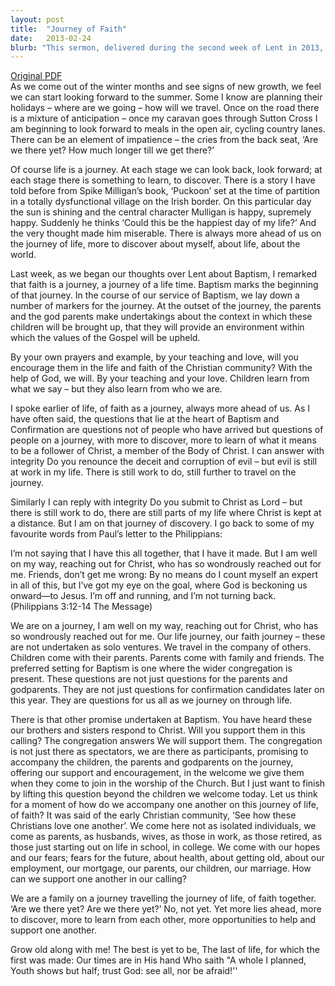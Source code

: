 ```yaml
---
layout: post
title:  "Journey of Faith"
date:   2013-02-24
blurb: "This sermon, delivered during the second week of Lent in 2013, explores the concept of life and faith as a journey. It emphasizes the importance of the promises made during Baptism and how these set the stage for a lifelong journey of discovery and growth in faith. The sermon also highlights the communal aspect of this journey, urging the congregation to support and accompany each other."
---
```

[Original PDF](/assets/pdf/lent22013.pdf)    
As we come out of the winter months and see signs of new growth, we feel we can start looking forward to the summer. Some I know are planning their holidays – where are we going – how will we travel. Once on the road there is a mixture of anticipation – once my caravan goes through Sutton Cross I am beginning to look forward to meals in the open air, cycling country lanes. There can be an element of impatience – the cries from the back seat, ‘Are we there yet? How much longer till we get there?’

Of course life is a journey. At each stage we can look back, look forward; at each stage there is something to learn, to discover. There is a story I have told before from Spike Milligan’s book, ‘Puckoon’ set at the time of partition in a totally dysfunctional village on the Irish border. On this particular day the sun is shining and the central character Mulligan is happy, supremely happy. Suddenly he thinks ‘Could this be the happiest day of my life?’ And the very thought made him miserable. There is always more ahead of us on the journey of life, more to discover about myself, about life, about the world.

Last week, as we began our thoughts over Lent about Baptism, I remarked that faith is a journey, a journey of a life time. Baptism marks the beginning of that journey. In the course of our service of Baptism, we lay down a number of markers for the journey. At the outset of the journey, the parents and the god parents make undertakings about the context in which these children will be brought up, that they will provide an environment within which the values of the Gospel will be upheld.

By your own prayers and example, by your teaching and love, will you encourage them in the life and faith of the Christian community? With the help of God, we will. By your teaching and your love. Children learn from what we say – but they also learn from who we are.

I spoke earlier of life, of faith as a journey, always more ahead of us. As I have often said, the questions that lie at the heart of Baptism and Confirmation are questions not of people who have arrived but questions of people on a journey, with more to discover, more to learn of what it means to be a follower of Christ, a member of the Body of Christ. I can answer with integrity Do you renounce the deceit and corruption of evil – but evil is still at work in my life. There is still work to do, still further to travel on the journey.

Similarly I can reply with integrity Do you submit to Christ as Lord – but there is still work to do, there are still parts of my life where Christ is kept at a distance. But I am on that journey of discovery. I go back to some of my favourite words from Paul’s letter to the Philippians:

I’m not saying that I have this all together, that I have it made. But I am well on my way, reaching out for Christ, who has so wondrously reached out for me. Friends, don’t get me wrong: By no means do I count myself an expert in all of this, but I’ve got my eye on the goal, where God is beckoning us onward—to Jesus. I’m off and running, and I’m not turning back. (Philippians 3:12-14 The Message)

We are on a journey, I am well on my way, reaching out for Christ, who has so wondrously reached out for me. Our life journey, our faith journey – these are not undertaken as solo ventures. We travel in the company of others. Children come with their parents. Parents come with family and friends. The preferred setting for Baptism is one where the wider congregation is present. These questions are not just questions for the parents and godparents. They are not just questions for confirmation candidates later on this year. They are questions for us all as we journey on through life.

There is that other promise undertaken at Baptism. You have heard these our brothers and sisters respond to Christ. Will you support them in this calling? The congregation answers We will support them. The congregation is not just there as spectators, we are there as participants, promising to accompany the children, the parents and godparents on the journey, offering our support and encouragement, in the welcome we give them when they come to join in the worship of the Church. But I just want to finish by lifting this question beyond the children we welcome today. Let us think for a moment of how do we accompany one another on this journey of life, of faith? It was said of the early Christian community, ‘See how these Christians love one another’. We come here not as isolated individuals, we come as parents, as husbands, wives, as those in work, as those retired, as those just starting out on life in school, in college. We come with our hopes and our fears; fears for the future, about health, about getting old, about our employment, our mortgage, our parents, our children, our marriage. How can we support one another in our calling?

We are a family on a journey travelling the journey of life, of faith together. ‘Are we there yet? Are we there yet?’ No, not yet. Yet more lies ahead, more to discover, more to learn from each other, more opportunities to help and support one another.

Grow old along with me! The best is yet to be, The last of life, for which the first was made: Our times are in His hand Who saith "A whole I planned, Youth shows but half; trust God: see all, nor be afraid!''
